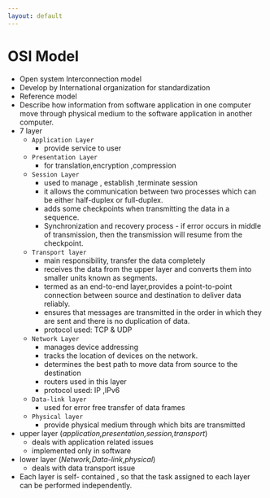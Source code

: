 ```yaml
---
layout: default
---
```


# OSI Model 

- Open system Interconnection model
- Develop by International organization for standardization
- Reference model
- Describe how information from software application in one computer move through physical medium to the software application in another computer.
- 7 layer
    - `Application Layer`
        - provide service to user
    - `Presentation Layer`
        - for translation,encryption ,compression
    - `Session Layer`
        - used to manage , establish ,terminate session
        -  it allows the communication between two processes which can be either half-duplex or full-duplex.
        - adds some checkpoints when transmitting the data in a sequence.
        - Synchronization and recovery process - if error occurs in middle of transmission, then the transmission will resume from the checkpoint. 
    - `Transport layer`
        -  main responsibility, transfer the data completely
        - receives the data from the upper layer and converts them into smaller units known as segments.
        - termed as an end-to-end layer,provides a point-to-point connection between source and destination to deliver data reliably.
        - ensures that messages are transmitted in the order in which they are sent and there is no duplication of data.
        - protocol used: TCP & UDP 
    - `Network Layer`
        - manages device addressing
        - tracks the location of devices on the network.
        - determines the best path to move data from source to the destination
        - routers used in this layer
        - protocol used: IP ,IPv6
    - `Data-link layer`
        - used for error free transfer of data frames
    - `Physical layer`
        - provide physical medium through which bits are transmitted
- upper layer (_application,presentation,session,transport_)
    - deals with application related issues
    - implemented only in software
- lower layer (_Network,Data-link,physical_)    
    - deals with data transport issue    
- Each layer is self- contained , so that the task assigned to each layer can be performed independently.
